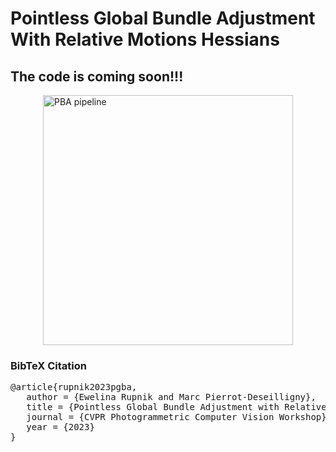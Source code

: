 # Pointless Global Bundle Adjustment With Relative Motions Hessians

## The code is coming soon!!!

<img src="https://erupnik.github.io/img/pba_toy_v3.png" alt="PBA pipeline" 
        width="400" 
        style="display: block; margin: 0 auto">
        
<h3>BibTeX Citation</h3>
<pre>@article{rupnik2023pgba,
   author = {Ewelina Rupnik and Marc Pierrot-Deseilligny},
   title = {Pointless Global Bundle Adjustment with Relative Motions Hessians},
   journal = {CVPR Photogrammetric Computer Vision Workshop},
   year = {2023}
}
</pre>
